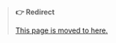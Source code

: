 > **👉 Redirect**
>
> [This page is moved to here.](https://github.com/hugoalh/hugoalh/blob/main/guides/universal-general-process-time.md)
